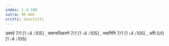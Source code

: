 ```yaml
---
index: 1.4.108
sutra: शेषे प्रथमः
vritti: anuvritti
---
```


 उपपदे 7/1 [1।4।105] , समानाधिकरणे 7/1 [1।4।105] , स्थानिनि 7/1 [1।4।105] , अपि 0/0 [1।4।105]